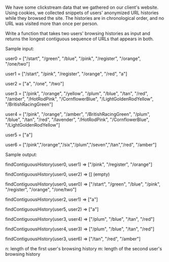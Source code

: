 We have some clickstream data that we gathered on our client's website. Using cookies, we collected snippets of users' anonymized URL histories while
they browsed the site. The histories are in chronological order, and no URL was visited more than once per person.

Write a function that takes two users' browsing histories as input and returns the longest contiguous sequence of URLs that appears in both.

Sample input:

user0 = ["/start", "/green", "/blue", "/pink", "/register", "/orange", "/one/two"]

user1 = ["/start", "/pink", "/register", "/orange", "/red", "a"]

user2 = ["a", "/one", "/two"]

user3 = ["/pink", "/orange", "/yellow", "/plum", "/blue", "/tan", "/red", "/amber", "/HotRodPink", "/CornflowerBlue", "/LightGoldenRodYellow", "/BritishRacingGreen"]

user4 = ["/pink", "/orange", "/amber", "/BritishRacingGreen", "/plum", "/blue", "/tan", "/red", "/lavender", "/HotRodPink", "/CornflowerBlue", "/LightGoldenRodYellow"]

user5 = ["a"]

user6 = ["/pink","/orange","/six","/plum","/seven","/tan","/red", "/amber"]


Sample output:

findContiguousHistory(user0, user1) => ["/pink", "/register", "/orange"]

findContiguousHistory(user0, user2) => [] (empty)

findContiguousHistory(user0, user0) => ["/start", "/green", "/blue", "/pink", "/register", "/orange", "/one/two"]

findContiguousHistory(user2, user1) => ["a"]

findContiguousHistory(user5, user2) => ["a"]

findContiguousHistory(user3, user4) => ["/plum", "/blue", "/tan", "/red"]

findContiguousHistory(user4, user3) => ["/plum", "/blue", "/tan", "/red"]

findContiguousHistory(user3, user6) => ["/tan", "/red", "/amber"]


n: length of the first user's browsing history
m: length of the second user's browsing history